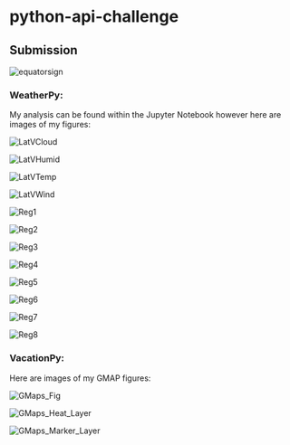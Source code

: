 # python-api-challenge

## Submission

![equatorsign](Images/equatorsign.png)

### WeatherPy:

My analysis can be found within the Jupyter Notebook however here are images of my figures:

![LatVCloud](WeatherPy/Images/LatVCloud.png)

![LatVHumid](WeatherPy/Images/LatVHumid.png)

![LatVTemp](WeatherPy/Images/LatVTemp.png)

![LatVWind](WeatherPy/Images/LatVWind.png)

![Reg1](WeatherPy/Images/Reg1.png)

![Reg2](WeatherPy/Images/Reg2.png)

![Reg3](WeatherPy/Images/Reg3.png)

![Reg4](WeatherPy/Images/Reg4.png)

![Reg5](WeatherPy/Images/Reg5.png)

![Reg6](WeatherPy/Images/Reg6.png)

![Reg7](WeatherPy/Images/Reg7.png)

![Reg8](WeatherPy/Images/Reg8.png)


### VacationPy:

Here are images of my GMAP figures:

![GMaps_Fig](VacationPy/Images/GMaps_Fig.png)

![GMaps_Heat_Layer](VacationPy/Images/GMaps_Heat_Layer.png)

![GMaps_Marker_Layer](VacationPy/Images/GMaps_Marker_Layer.png)
